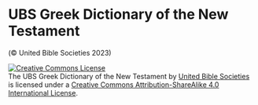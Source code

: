 # UBS Greek Dictionary of the New Testament

(© United Bible Societies 2023)

<a rel="license" href="http://creativecommons.org/licenses/by-sa/4.0/"><img alt="Creative Commons License" style="border-width:0" src="https://i.creativecommons.org/l/by-sa/4.0/88x31.png" /></a><br /><span xmlns:dct="http://purl.org/dc/terms/" href="http://purl.org/dc/dcmitype/Text" property="dct:title" rel="dct:type">The UBS Greek Dictionary of the New Testament</span> by <a xmlns:cc="http://creativecommons.org/ns#" href="https://unitedbiblesocieties.org/" property="cc:attributionName" rel="cc:attributionURL">United Bible Societies</a> is licensed under a <a rel="license" href="http://creativecommons.org/licenses/by-sa/4.0/">Creative Commons Attribution-ShareAlike 4.0 International License</a>.
